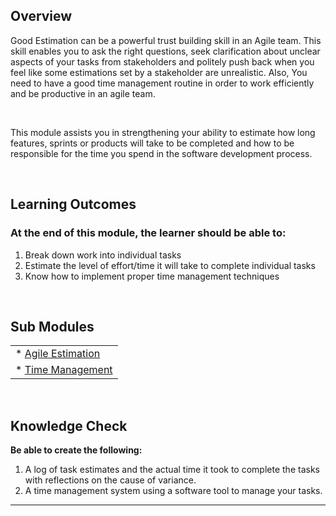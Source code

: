 ## **Overview**

Good Estimation can be a powerful trust building skill in an Agile team. This skill enables you to ask the right questions, seek clarification about unclear aspects of your tasks from stakeholders and politely push back when you feel like some estimations set by a stakeholder are unrealistic. Also, You need to have a good time management routine in order to work efficiently and be productive in an agile team.

<br />

This module assists you in strengthening your ability to estimate how long features, sprints or products will take to be completed and how to be responsible for the time you spend in the software development process.

<br />


## **Learning Outcomes**
### **At the end of this module, the learner should be able to:**
1. Break down work into individual tasks
2. Estimate the level of effort/time it will take to complete individual tasks
3. Know how to implement proper time management techniques


<br />

## **Sub Modules**
                       
|                          |
| ------------------------ |
| * [Agile Estimation](..0/Agile-estimation-submodule.md)  |
| * [Time Management](..0/Time-management-submodule.md)                        |


<br />

## **Knowledge Check**
**Be able to create the following:**
<br />
1. A log of task estimates and the actual time it took to complete the tasks with reflections on the cause of variance.
2. A time management system using a software tool to manage your tasks. 

------------
